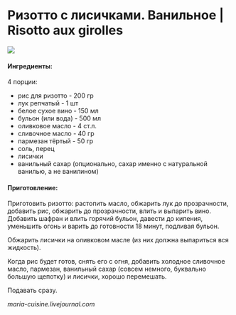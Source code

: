 # Ризотто с лисичками. Ванильное \| Risotto aux girolles

![](https://s-media-cache-ak0.pinimg.com/564x/60/48/af/6048af3e88c28f8c6cdb68354d7a53b5.jpg)

#### Ингредиенты:

4 порции:

* рис для ризотто - 200 гр
* лук репчатый - 1 шт
* белое сухое вино - 150 мл
* бульон \(или вода\) - 500 мл
* оливковое масло - 4 ст.л.
* сливочное масло - 40 гр
* пармезан тёртый - 50 гр
* соль, перец
* лисички
* ванильный сахар \(опционально, сахар именно с натуральной ванилью, а не ванилином\)

#### Приготовление:

Приготовить ризотто: растопить масло, обжарить лук до прозрачности, добавить рис, обжарить до прозрачности, влить и выпарить вино. Добавить шафран и влить горячий бульон, давести до кипения, уменьшить огонь и варить до готовности 18 минут, подливая бульон.

Обжарить лисички на оливковом масле \(из них должна выпариться вся жидкость\).

Когда рис будет готов, снять его с огня, добавить холодное сливочное масло, пармезан, ванильный сахар \(совсем немного, буквально большую щепотку\) и лисички, хорошо перемешать.

Подавать сразу.

_maria-cuisine.livejournal.com_

